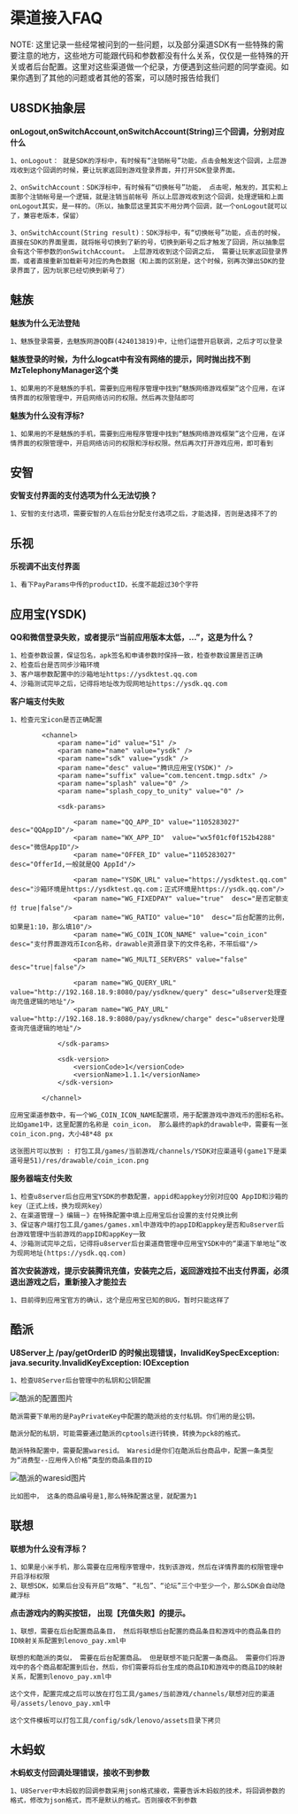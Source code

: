 渠道接入FAQ
=========

NOTE: 这里记录一些经常被问到的一些问题，以及部分渠道SDK有一些特殊的需要注意的地方，这些地方可能跟代码和参数都没有什么关系，仅仅是一些特殊的开关或者后台配置。这里对这些渠道做一个纪录，方便遇到这些问题的同学查阅。如果你遇到了其他的问题或者其他的答案，可以随时报告给我们


U8SDK抽象层
--------

**onLogout,onSwitchAccount,onSwitchAccount(String)三个回调，分别对应什么**

```
1、onLogout： 就是SDK的浮标中，有时候有“注销帐号”功能，点击会触发这个回调，上层游戏收到这个回调的时候，要让玩家返回到游戏登录界面，并打开SDK登录界面。

2、onSwitchAccount：SDK浮标中，有时候有“切换帐号”功能， 点击呢，触发的，其实和上面那个注销帐号是一个逻辑，就是注销当前帐号 所以上层游戏收到这个回调，处理逻辑和上面onLogout其实，是一样的。（所以，抽象层这里其实不用分两个回调，就一个onLogout就可以了，兼容老版本，保留）

3、onSwitchAccount(String result)：SDK浮标中，有“切换帐号”功能，点击的时候，直接在SDK的界面里面，就将帐号切换到了新的号，切换到新号之后才触发了回调，所以抽象层会有这个带参数的onSwitchAccount。 上层游戏收到这个回调之后， 需要让玩家返回登录界面，或者直接重新加载新号对应的角色数据（和上面的区别是，这个时候，别再次弹出SDK的登录界面了，因为玩家已经切换到新号了）

```


魅族
---------
**魅族为什么无法登陆**
```
1、魅族登录需要，去魅族网游QQ群(424013819)中，让他们运营开启联调，之后才可以登录
```

**魅族登录的时候，为什么logcat中有没有网络的提示，同时抛出找不到MzTelephonyManager这个类**
```
1、如果用的不是魅族的手机，需要到应用程序管理中找到“魅族网络游戏框架”这个应用，在详情界面的权限管理中，开启网络访问的权限。然后再次登陆即可
```

**魅族为什么没有浮标?**
```
1、如果用的不是魅族的手机，需要到应用程序管理中找到“魅族网络游戏框架”这个应用，在详情界面的权限管理中，开启网络访问的权限和浮标权限。然后再次打开游戏应用，即可看到
```

安智
---------
**安智支付界面的支付选项为什么无法切换？**
```
1、安智的支付选项，需要安智的人在后台分配支付选项之后，才能选择，否则是选择不了的
```

乐视
---------
**乐视调不出支付界面**
```
1、看下PayParams中传的productID，长度不能超过30个字符
```


应用宝(YSDK)
---------
**QQ和微信登录失败，或者提示“当前应用版本太低，...”，这是为什么？**
```
1、检查参数设置，保证包名，apk签名和申请参数时保持一致，检查参数设置是否正确
2、检查后台是否同步沙箱环境
3、客户端参数配置中的沙箱地址https://ysdktest.qq.com
4、沙箱测试完毕之后，记得将地址改为现网地址https://ysdk.qq.com
```

**客户端支付失败**
```
1、检查元宝icon是否正确配置

        <channel>
            <param name="id" value="51" />
            <param name="name" value="ysdk" />
            <param name="sdk" value="ysdk" />
            <param name="desc" value="腾讯应用宝(YSDK)" />
            <param name="suffix" value="com.tencent.tmgp.sdtx" />
            <param name="splash" value="0" />
            <param name="splash_copy_to_unity" value="0" />

            <sdk-params>

                <param name="QQ_APP_ID" value="1105283027" desc="QQAppID"/>
                <param name="WX_APP_ID"  value="wx5f01cf0f152b4288" desc="微信AppID"/> 
                <param name="OFFER_ID" value="1105283027" desc="OfferId,一般就是QQ AppId"/>

                <param name="YSDK_URL" value="https://ysdktest.qq.com" desc="沙箱环境是https://ysdktest.qq.com；正式环境是https://ysdk.qq.com"/>
                <param name="WG_FIXEDPAY" value="true"  desc="是否定额支付 true|false"/> 
                <param name="WG_RATIO" value="10"  desc="后台配置的比例，如果是1:10，那么填10"/> 
                <param name="WG_COIN_ICON_NAME" value="coin_icon" desc="支付界面游戏币Icon名称，drawable资源目录下的文件名称，不带后缀"/>    

                <param name="WG_MULTI_SERVERS" value="false" desc="true|false"/>    

                <param name="WG_QUERY_URL" value="http://192.168.18.9:8080/pay/ysdknew/query" desc="u8server处理查询充值逻辑的地址"/>  
                <param name="WG_PAY_URL" value="http://192.168.18.9:8080/pay/ysdknew/charge" desc="u8server处理查询充值逻辑的地址"/>

            </sdk-params>

            <sdk-version>
                <versionCode>1</versionCode>   
                <versionName>1.1.1</versionName>
            </sdk-version>              

        </channel>

应用宝渠道参数中，有一个WG_COIN_ICON_NAME配置项，用于配置游戏中游戏币的图标名称。
比如game1中，这里配置的名称是 coin_icon， 那么最终的apk的drawable中，需要有一张coin_icon.png，大小48*48 px

这张图片可以放到 : 打包工具/games/当前游戏/channels/YSDK对应渠道号(game1下是渠道号是51)/res/drawable/coin_icon.png                         

```

**服务器端支付失败**
```
1、检查u8server后台应用宝YSDK的参数配置，appid和appkey分别对应QQ AppID和沙箱的key（正式上线，换为现网key）
2、在渠道管理－》编辑－》在特殊配置中填上应用宝后台设置的支付兑换比例
3、保证客户端打包工具/games/games.xml中游戏中的appID和appkey是否和u8server后台游戏管理中当前游戏的appID和appKey一致
4、沙箱测试完毕之后，记得将u8server后台渠道商管理中应用宝YSDK中的“渠道下单地址”改为现网地址(https://ysdk.qq.com)
```

**首次安装游戏，提示安装腾讯充值，安装完之后，返回游戏拉不出支付界面，必须退出游戏之后，重新接入才能拉去**
```
1、目前得到应用宝官方的确认，这个是应用宝已知的BUG，暂时只能这样了
```

酷派
---------

**U8Server上 /pay/getOrderID 的时候出现错误，InvalidKeySpecException: java.security.InvalidKeyException: IOException**

```
1、检查U8Server后台管理中的私钥和公钥配置
```
![酷派的配置图片](images/coolpad_config.png)
```
酷派需要下单用的是PayPrivateKey中配置的酷派给的支付私钥。你们用的是公钥。

酷派分配的私钥，可能需要通过酷派的cptools进行转换，转换为pck8的格式。

酷派特殊配置中，需要配置waresid。 Waresid是你们在酷派后台商品中，配置一条类型为“消费型--应用传入价格”类型的商品条目的ID
```
![酷派的waresid图片](images/coolpad_waresid.png)
```
比如图中， 这条的商品编号是1,那么特殊配置这里，就配置为1
```

联想
---------
**联想为什么没有浮标？**
```
1、如果是小米手机，那么需要在应用程序管理中，找到该游戏，然后在详情界面的权限管理中开启浮标权限
2、联想SDK，如果后台没有开启“攻略”、“礼包”、“论坛”三个中至少一个，那么SDK会自动隐藏浮标
```

**点击游戏内的购买按钮， 出现【充值失败】的提示。**

```
1、联想，需要在后台配置商品条目， 然后将联想后台配置的商品条目和游戏中的商品条目的ID映射关系配置到lenovo_pay.xml中

联想的和酷派的类似， 需要在后台配置商品。 但是联想不能只配置一条商品。 需要你们将游戏中的各个商品都配置到后台，然后，你们需要将后台生成的商品ID和游戏中的商品ID的映射关系，配置到lenovo_pay.xml中

这个文件，配置完成之后可以放在打包工具/games/当前游戏/channels/联想对应的渠道号/assets/lenovo_pay.xml中

这个文件模板可以打包工具/config/sdk/lenovo/assets目录下拷贝

```

木蚂蚁
---------

**木蚂蚁支付回调处理错误，接收不到参数**
```
1、U8Server中木蚂蚁的回调参数采用json格式接收，需要告诉木蚂蚁的技术，将回调参数的格式，修改为json格式，而不是默认的格式。否则接收不到参数
```










